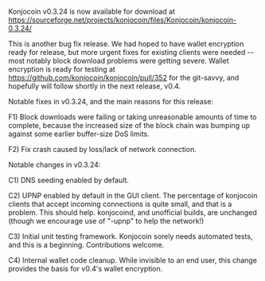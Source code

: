 Konjocoin v0.3.24 is now available for download at
https://sourceforge.net/projects/konjocoin/files/Konjocoin/konjocoin-0.3.24/

This is another bug fix release.  We had hoped to have wallet encryption ready for release, but more urgent fixes for existing clients were needed -- most notably block download problems were getting severe.  Wallet encryption is ready for testing at https://github.com/konjocoin/konjocoin/pull/352 for the git-savvy, and hopefully will follow shortly in the next release, v0.4.

Notable fixes in v0.3.24, and the main reasons for this release:

F1) Block downloads were failing or taking unreasonable amounts of time to complete, because the increased size of the block chain was bumping up against some earlier buffer-size DoS limits.

F2) Fix crash caused by loss/lack of network connection.

Notable changes in v0.3.24:

C1) DNS seeding enabled by default.

C2) UPNP enabled by default in the GUI client.  The percentage of konjocoin clients that accept incoming connections is quite small, and that is a problem.  This should help.  konjocoind, and unofficial builds, are unchanged (though we encourage use of "-upnp" to help the network!)

C3) Initial unit testing framework.  Konjocoin sorely needs automated tests, and this is a beginning.  Contributions welcome.

C4) Internal wallet code cleanup.  While invisible to an end user, this change provides the basis for v0.4's wallet encryption.
